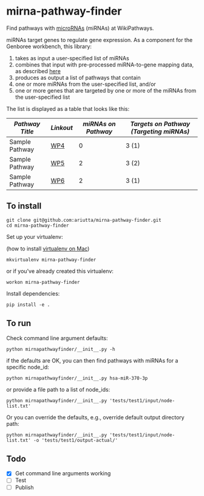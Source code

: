 # mirna-pathway-finder
Find pathways with [microRNAs](http://www.ncbi.nlm.nih.gov/pubmed/14744438) (miRNAs) at WikiPathways.

miRNAs target genes to regulate gene expression.  As a component for the Genboree workbench, this library:

1. takes as input a user-specified list of miRNAs
2. combines that input with pre-processed miRNA-to-gene mapping data, as described [here](https://github.com/nrnb/mirna-pathway-finder/blob/master/wp-mir-table-builder/wp-mir-table-hs-readme.txt)
3. produces as output a list of pathways that contain
  1. one or more miRNAs from the user-specified list, and/or 
  2. one or more genes that are targeted by one or more of the miRNAs from the user-specified list

The list is displayed as a table that looks like this:

| *Pathway Title* | *Linkout* | *miRNAs on Pathway* | *Targets on Pathway (Targeting miRNAs)* |
| --------------- | --------- | -------- | --------------- |
| Sample Pathway | [WP4](http://www.wikipathways.org/wpi/WP4) | 0 | 3 (1) |
| Sample Pathway | [WP5](http://www.wikipathways.org/wpi/WP4) | 2 | 3 (2) |
| Sample Pathway | [WP6](http://www.wikipathways.org/wpi/WP4) | 2 | 3 (1) |

## To install

```
git clone git@github.com:ariutta/mirna-pathway-finder.git
cd mirna-pathway-finder
```

Set up your virtualenv:

(how to install [virtualenv on Mac](http://exponential.io/blog/2015/02/10/install-virtualenv-and-virtualenvwrapper-on-mac-os-x/)) 

```
mkvirtualenv mirna-pathway-finder
```

or if you've already created this virtualenv:

```
workon mirna-pathway-finder
```

Install dependencies:

```
pip install -e .
```

## To run

Check command line argument defaults:

```
python mirnapathwayfinder/__init__.py -h
```

if the defaults are OK, you can then find pathways with miRNAs for a specific node_id:

```
python mirnapathwayfinder/__init__.py hsa-miR-370-3p
```

or provide a file path to a list of node_ids:

```
python mirnapathwayfinder/__init__.py 'tests/test1/input/node-list.txt'
```

Or you can override the defaults, e.g., override default output directory path:

```
python mirnapathwayfinder/__init__.py 'tests/test1/input/node-list.txt' -o 'tests/test1/output-actual/'
```

## Todo
* [x] Get command line arguments working
* [ ] Test
* [ ] Publish
